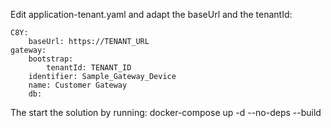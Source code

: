 Edit application-tenant.yaml and adapt the baseUrl and the tenantId:

    C8Y:
        baseUrl: https://TENANT_URL
    gateway:
        bootstrap:
            tenantId: TENANT_ID
        identifier: Sample_Gateway_Device
        name: Customer Gateway
        db:

The start the solution by running:
    docker-compose up -d --no-deps --build